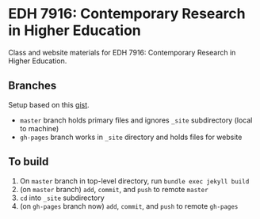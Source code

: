 # EDH 7916: Contemporary Research in Higher Education

Class and website materials for EDH 7916: Contemporary Research in
Higher Education.

## Branches

Setup based on this [gist](https://gist.github.com/chrisjacob/825950).

- `master` branch holds primary files and ignores `_site` subdirectory
  (local to machine)
- `gh-pages` branch works in `_site` directory and holds files for
  website  
  
## To build

1. On `master` branch in top-level directory, run `bundle exec jekyll build`
2. (on `master` branch) `add`, `commit`, and `push` to remote `master`
3. `cd` into `_site` subdirectory
4. (on `gh-pages` branch now) `add`, `commit`, and `push` to remote
   `gh-pages`
